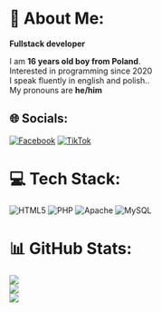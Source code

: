 # 💫 About Me:

<strong>Fullstack developer</strong>

I am <strong>16 years old boy from Poland</strong>.<br>Interested in programming since 2020<br>I speak fluently in english and polish..<br>My pronouns are <strong>he/him</strong>


## 🌐 Socials:
[![Facebook](https://img.shields.io/badge/Facebook-%231877F2.svg?logo=Facebook&logoColor=white)](https://facebook.com/DawidKupidura) [![TikTok](https://img.shields.io/badge/TikTok-%23000000.svg?logo=TikTok&logoColor=white)](https://tiktok.com/@xedisqd) 

# 💻 Tech Stack:
![HTML5](https://img.shields.io/badge/html5-%23E34F26.svg?style=for-the-badge&logo=html5&logoColor=white) ![PHP](https://img.shields.io/badge/php-%23777BB4.svg?style=for-the-badge&logo=php&logoColor=white) ![Apache](https://img.shields.io/badge/apache-%23D42029.svg?style=for-the-badge&logo=apache&logoColor=white) ![MySQL](https://img.shields.io/badge/mysql-4479A1.svg?style=for-the-badge&logo=mysql&logoColor=white)
# 📊 GitHub Stats:
![](https://github-readme-stats.vercel.app/api?username=Anchiee&theme=dark&hide_border=false&include_all_commits=false&count_private=false)<br/>
![](https://github-readme-streak-stats.herokuapp.com/?user=Anchiee&theme=dark&hide_border=false)<br/>
![](https://github-readme-stats.vercel.app/api/top-langs/?username=Anchiee&theme=dark&hide_border=false&include_all_commits=false&count_private=false&layout=compact)

<!-- Proudly created with GPRM ( https://gprm.itsvg.in ) -->
